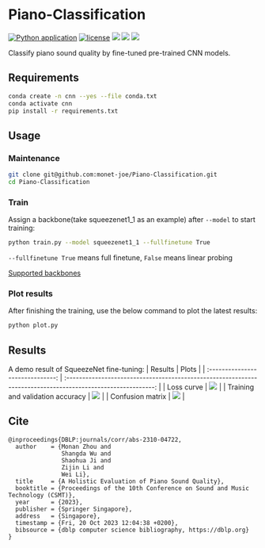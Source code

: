 # Piano-Classification
[![Python application](https://github.com/monet-joe/Piano-Classification/actions/workflows/python-app.yml/badge.svg?branch=main)](https://github.com/monet-joe/Piano-Classification/actions/workflows/python-app.yml)
[![license](https://img.shields.io/github/license/monet-joe/Piano-Classification.svg)](https://github.com/monet-joe/Piano-Classification/blob/master/LICENSE)
[![](https://img.shields.io/badge/HF-pianos-ffd21e.svg)](https://huggingface.co/spaces/ccmusic-database/pianos)
[![](https://img.shields.io/badge/ModelScope-pianos-624aff.svg)](https://www.modelscope.cn/studios/ccmusic/pianos)
[![](https://img.shields.io/badge/arxiv-2310.04722-b31b1b.svg)](https://arxiv.org/pdf/2310.04722.pdf)

Classify piano sound quality by fine-tuned pre-trained CNN models.

## Requirements
```bash
conda create -n cnn --yes --file conda.txt
conda activate cnn
pip install -r requirements.txt
```

## Usage
### Maintenance
```bash
git clone git@github.com:monet-joe/Piano-Classification.git
cd Piano-Classification
```

### Train
Assign a backbone(take squeezenet1_1 as an example) after `--model` to start training:
```bash
python train.py --model squeezenet1_1 --fullfinetune True
```
`--fullfinetune True` means full finetune, `False` means linear probing

<a href="https://www.modelscope.cn/datasets/monetjoe/cv_backbones/dataPeview" target="_blank">Supported backbones</a>

### Plot results
After finishing the training, use the below command to plot the latest results:
```bash
python plot.py
```

## Results
A demo result of SqueezeNet fine-tuning:
|             Results              |                                                    Plots                                                     |
| :------------------------------: | :----------------------------------------------------------------------------------------------------------: |
|            Loss curve            | ![](https://www.modelscope.cn/api/v1/models/ccmusic/pianos/repo?Revision=master&FilePath=loss.jpg&View=true) |
| Training and validation accuracy | ![](https://www.modelscope.cn/api/v1/models/ccmusic/pianos/repo?Revision=master&FilePath=acc.jpg&View=true)  |
|         Confusion matrix         | ![](https://www.modelscope.cn/api/v1/models/ccmusic/pianos/repo?Revision=master&FilePath=mat.jpg&View=true)  |

## Cite
```
@inproceedings{DBLP:journals/corr/abs-2310-04722,
  author    = {Monan Zhou and
               Shangda Wu and
               Shaohua Ji and
               Zijin Li and
               Wei Li},
  title     = {A Holistic Evaluation of Piano Sound Quality},
  booktitle = {Proceedings of the 10th Conference on Sound and Music Technology (CSMT)},
  year      = {2023},
  publisher = {Springer Singapore},
  address   = {Singapore},
  timestamp = {Fri, 20 Oct 2023 12:04:38 +0200},
  bibsource = {dblp computer science bibliography, https://dblp.org}
}
```

